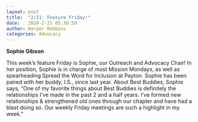 ```yaml
---
layout: post
title:  "2/21: Feature Friday!"
date:   2020-2-21 05:30:59
author: Harper Robbins
categories: Advocacy
---
```


**Sophie Gibson**

This week’s feature Friday is Sophie, our Outreach and Advocacy Chair! In her position, Sophie is in charge of most Mission Mondays, as well as spearheading Spread the Word for Inclusion at Payton. Sophie has been paired with her buddy, I.S., since last year. About Best Buddies, Sophie says, “One of my favorite things about Best Buddies is definitely the relationships I’ve made in the past 2 and a half years. I’ve formed new relationships & strengthened old ones through our chapter and have had a blast doing so. Our weekly Friday meetings are such a highlight in my week.”

